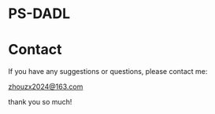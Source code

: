 # PS-DADL

# Contact
If you have any suggestions or questions, please contact me:

zhouzx2024@163.com

thank you so much!


